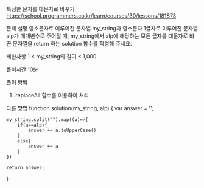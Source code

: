 특정한 문자를 대문자로 바꾸기
https://school.programmers.co.kr/learn/courses/30/lessons/181873

문제 설명
영소문자로 이루어진 문자열 my_string과 영소문자 1글자로 이루어진 문자열 alp가 매개변수로 주어질 때, my_string에서 alp에 해당하는 모든 글자를 대문자로 바꾼 문자열을 return 하는 solution 함수를 작성해 주세요.

제한사항
1 ≤ my_string의 길이 ≤ 1,000

풀이시간
10분

풀이 방법

1. replaceAll 함수를 이용하여 처리

다른 방법
function solution(my_string, alp) {
var answer = '';

    my_string.split("").map((a)=>{
        if(a==alp){
            answer += a.toUpperCase()
        }
        else{
            answer += a
        }
    })

    return answer;

}
